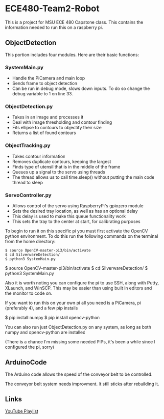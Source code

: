 # ECE480-Team2-Robot

This is a project for MSU ECE 480 Capstone class. This contains the information needed to run this on a raspberry pi.

## ObjectDetection

This portion includes four modules. Here are their basic functions:

### SystemMain.py
- Handle the PiCamera and main loop
- Sends frame to object detection
- Can be run in debug mode, slows down inputs. To do so change the debug variable to 1 on line 33.

### ObjectDetection.py
- Takes in an image and processes it
- Deal with image thresholding and contour finding
- Fits ellipse to contours to objectify their size
- Returns a list of found contours

### ObjectTracking.py
- Takes contour information
- Removes duplicate contours, keeping the largest
- Finds type of utensil that is in the middle of the frame
- Queues up a signal to the servo using threads
- The thread allows us to call time.sleep() without putting the main code thread to sleep

### ServoController.py
- Allows control of the servo using RaspberryPi's gpiozero module
- Sets the desired tray location, as well as has an optional delay
- This delay is used to make this queue functionality work
- This sets the tray to the center at start, for calibrating purposes

To begin to run it on this specific pi you must first activate the OpenCV python environment.
To do this run the following commands on the terminal from the home directory:

```{r, engine='pyhton', count_lines}
$ source OpenCV-master-pi3/bin/activate
$ cd SilverwareDetection/
$ python3 SystemMain.py
```
$ source OpenCV-master-pi3/bin/activate
$ cd SilverwareDetection/
$ python3 SystemMain.py

Also it is worth noting you can configure the pi to use SSH, along with Putty, XLaunch, and WinSCP. This may be
easier than using built in editors and the monitor to code on.

If you want to run this on your own pi all you need is a PiCamera, pi (preferably 4), and a few pip installs

$ pip install numpy
$ pip install opencv-python

You can also run just ObjectDetection.py on any system, as long as both numpy and opencv-python are installed

(There is a chance I'm missing some needed PIPs, it's been a while since I configured the pi, sorry)

## ArduinoCode

The Arduino code allows the speed of the conveyor belt to be controlled.

The conveyor belt system needs improvment. It still sticks after rebuilding it.

## Links
[YouTube Playlist](https://www.youtube.com/playlist?list=PLnDNTc2u1OkN70uiq_mDI1dUAa3VBpEik)



